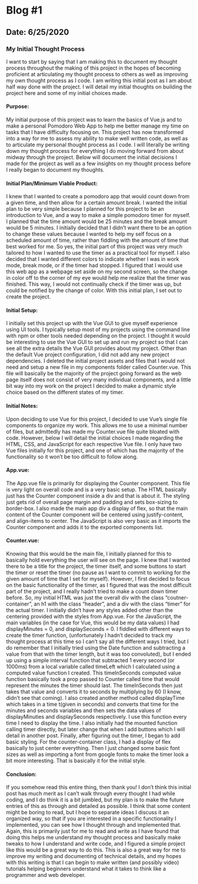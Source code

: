 # Blog #1

## Date: 6/25/2020

### My Initial Thought Process

I want to start by saying that I am making this to document my thought process throughout the making of this project in the hopes of becoming proficient at articulating my thought process to others as well as improving my own thought process as I code. I am writing this initial post as I am about half way done with the project. I will detail my initial thoughts on building the project here and some of my initial choices made.

#### Purpose:

My initial purpose of this project was to learn the basics of Vue.js and to make a personal Pomodoro Web App to help me better manage my time on tasks that I have difficulty focusing on. This project has now transformed into a way for me to assess my ability to make well written code, as well as to articulate my personal thought process as I code. I will literally be writing down my thought process for everything I do moving forward from about midway through the project. Below will document the initial decisions I made for the project as well as a few insights on my thought process before I really began to document my thoughts.

#### Initial Plan/Minimum Viable Product:

I knew that I wanted to create a pomodoro app that would count down from a given time, and then allow for a certain amount break. I wanted the initial plan to be very simple because I planned for this project to be an introduction to Vue, and a way to make a simple pomodoro timer for myself. I planned that the time amount would be 25 minutes and the break amount would be 5 minutes. I initially decided that I didn’t want there to be an option to change these values because I wanted to help my self focus on a scheduled amount of time, rather than fiddling with the amount of time that best worked for me. So yes, the initial part of this project was very much tailored to how I wanted to use the timer as a practical tool for myself. I also decided that I wanted different colors to indicate whether I was in work mode, break mode, or if the timer had stopped. I figured that I would use this web app as a webpage set aside on my second screen, so the change in color off to the corner of my eye would help me realize that the timer was finished. This way, I would not continually check if the timer was up, but could be notified by the change of color. With this initial plan, I set out to create the project.

#### Initial Setup:

I initially set this project up with the Vue GUI to give myself experience using UI tools. I typically setup most of my projects using the command line with npm or other tools needed depending on the project. I thought it would be interesting to use the Vue GUI to set up and run my project so that I can see all the extra details the Vue GUI provides about my project. Other than the default Vue project configuration, I did not add any new project dependencies. I deleted the initial project assets and files that I would not need and setup a new file in my components folder called Counter.vue. This file will basically be the majority of the project going forward as the web page itself does not consist of very many individual components, and a little bit way into my work on the project I decided to make a dynamic style choice based on the different states of my timer.

#### Initial Notes:

Upon deciding to use Vue for this project, I decided to use Vue’s single file components to organize my work. This allows me to use a minimal number of files, but admittedly has made my Counter.vue file quite bloated with code. However, below I will detail the initial choices I made regarding the HTML, CSS, and JavaScript for each respective Vue file. I only have two Vue files initially for this project, and one of which has the majority of the functionality so it won’t be too difficult to follow along.

#### App.vue:

The App.vue file is primarily for displaying the Counter component. This file is very light on overall code and is a very basic setup. The HTML basically just has the Counter component inside a div and that is about it. The styling just gets rid of overall page margin and padding and sets box-sizing to border-box. I also made the main app div a display of flex, so that the main content of the Counter component will be centered using justify-content, and align-items to center. The JavaScript is also very basic as it imports the Counter component and adds it to the exported components list.

#### Counter.vue:

Knowing that this would be the main file, I initially planned for this to basically hold everything the user will see on the page. I knew that I wanted there to be a title for the project, the timer itself, and some buttons to start the timer or reset the timer (no pause as I want to commit to working for the given amount of time that I set for myself). However, I first decided to focus on the basic functionality of the timer, as I figured that was the most difficult part of the project, and I really hadn’t tried to make a count down timer before. So, my initial HTML was just the overall div with the class “coutner-container”, an h1 with the class “header”, and a div with the class “timer” for the actual timer. I initially didn’t have any styles added other than the centering provided with the styles from App.vue. For the JavaScript, the main variables (in the case for Vue, this would be my data values) I had displayMinutes = 0, and displaySeconds = 0. I fiddled with different ways to create the timer function, (unfortunately I hadn’t decided to track my thought process at this time so I can’t say all the different ways I tried, but I do remember that I initially tried using the Date function and subtracting a value from that with the timer length, but it was too convoluted), but I ended up using a simple interval function that subtracted 1 every second (or 1000ms) from a local variable called timeLeft which I calculated using a computed value function I created. This timeInSeconds computed value function basically took a prop passed to Counter called time that would represent the minutes the timer should last. The timeInSeconds then just takes that value and converts it to seconds by multiplying by 60 (I know, didn’t see that coming). I also created another method called displayTime which takes in a time t(given in seconds) and converts that time for the minutes and seconds variables and then sets the data values of displayMinuties and displaySeconds respectively. I use this function every time I need to display the time. I also initially had the mounted function calling timer directly, but later change that when I add buttons which I will detail in another post. Finally, after figuring out the timer, I began to add basic styling. For the counter-container class, I had a display of flex basically to just center everything. Then I just changed some basic font sizes as well as importing a font from google fonts to make the timer look a bit more interesting. That is basically it for the initial style.

#### Conclusion:

If you somehow read this entire thing, then thank you! I don’t think this initial post has much merit as I can’t walk through every thought I had while coding, and I do think it is a bit jumbled, but my plan is to make the future entries of this as through and detailed as possible. I think that some content might be boring to read, but I hope to separate ideas I discuss it an organized way, so that if you are interested in a specific functionality I implemented, you can see how I thought through and implemented that. Again, this is primarily just for me to read and write as I have found that doing this helps me understand my thought process and basically make tweaks to how I understand and write code, and I figured a simple project like this would be a great way to do this. This is also a great way for me to improve my writing and documenting of technical details, and my hopes with this writing is that I can begin to make written (and possibly video) tutorials helping beginners understand what it takes to think like a programmer and web developer.

